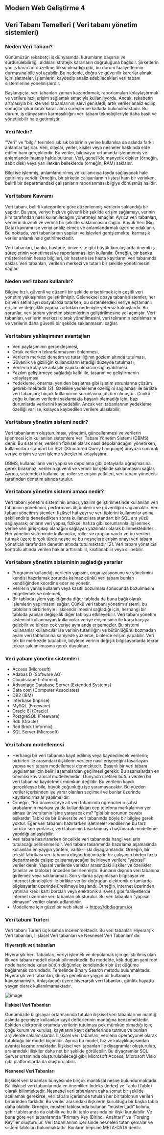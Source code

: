## Modern Web Geliştirme 4

## Veri Tabanı Temelleri ( Veri tabanı yönetim sistemleri)

### Neden Veri Tabanı?

Günümüzün rekabetçi iş dünyasında, kurumların başarısı ve sürdürülebilirliği, aldıkları stratejik kararların doğruluğuna bağlıdır. Şirketlerin yanlış kararları düzeltme lüksü olmadığı gibi, bu durum faaliyetlerinin durmasına bile yol açabilir. Bu nedenle, doğru ve güvenilir kararlar almak için işletmeler, işlemlerini kaydedip analiz edebilecekleri veri tabanı sistemlerine yönelmişlerdir.

Başlangıçta, veri tabanları zaman kazandırmak, raporlamaları kolaylaştırmak ve verilere hızlı erişim sağlamak amacıyla kullanılıyordu. Ancak, rekabetin artmasıyla birlikte veri tabanlarının işlevi genişledi; artık veriler analiz edilip, sonuçlar çıkarılarak karar alma süreçlerine katkıda bulunulmaktadır. Bu durum, iş dünyasının karmaşıklığını veri tabanı teknolojileriyle daha basit ve yönetilebilir hale getirmiştir.

### Veri Nedir?

"Veri" ve "bilgi" terimleri sık sık birbirinin yerine kullanılsa da aslında farklı anlamlar taşırlar. Veri, olaylar, yerler, kişiler veya nesneler hakkında elde edilen ham gerçeklerdir. Bu veriler, bilgisayar ortamında işlenmemiş ve anlamlandırılmamış halde bulunur. Veri, genellikle manyetik diskler (örneğin, sabit disk) veya yarı iletken belleklerde (örneğin, RAM) saklanır.

Bilgi ise işlenmiş, anlamlandırılmış ve kullanıcıya fayda sağlayacak hale getirilmiş veridir. Örneğin, bir şirketin çalışanlarının listesi ham bir veriyken, belirli bir departmandaki çalışanların raporlanması bilgiye dönüşmüş halidir.

### Veri tabanı Kavramı

Veri tabanı, belirli kategorilere göre düzenlenmiş verilerin saklandığı bir yapıdır. Bu yapı, veriye hızlı ve güvenli bir şekilde erişim sağlamayı, verinin kim tarafından nasıl kullanılacağını yönetmeyi amaçlar. Ayrıca veri tabanları, verilerin düzenli ve verimli bir şekilde saklanmasını sağlar. Büyük Veri (Big Data) kavramı ise veriyi analiz etmek ve anlamlandırmak üzerine odaklanır. Bu noktada, veri tabanlarının yapıları ve işlevleri genişlemekte, karmaşık veriler anlamlı hale getirilmektedir.

Veri tabanları, banka, hastane, üniversite gibi büyük kuruluşlarda önemli iş süreçlerinin yönetilmesi ve raporlanması için kullanılır. Örneğin, bir banka müşterilerinin hesap bilgileri, bir hastane ise hasta kayıtlarını veri tabanında saklar. Veri tabanları, verilerin merkezi ve tutarlı bir şekilde yönetilmesini sağlar.

###  Neden veri tabanı kullanılır?

Bilgiye hızlı, güvenli ve düzenli bir şekilde erişebilmek için çeşitli veri yönetim yaklaşımları geliştirilmiştir. Geleneksel dosya tabanlı sistemler, her bir veri setini ayrı dosyalarda tutarken, bu sistemlerdeki veriye eşzamanlı erişim ve değişiklik yapma zorlukları nedeniyle yetersiz kalmışlardır. Bu sorunlar, veri tabanı yönetim sistemlerinin geliştirilmesine yol açmıştır. Veri tabanları, verilerin merkezi olarak yönetilmesini, veri tekrarının azaltılmasını ve verilerin daha güvenli bir şekilde saklanmasını sağlar.

### Veri tabanı yaklaşımının avantajları

- Veri paylaşımının gerçekleşmesi,
- Ortak verilerin tekrarlanmasının önlenmesi,
- Verilerin merkezi denetim ve tutarlılığının gözlem altında tutulması,
- Güvenlik ve gizliliğin kullanıcıların istediği düzeyde tutulması,
- Verilerin kolay ve anlaşılır yapıda olmasını sağlayabilmesi
- Yazılım geliştirmeye sağladığı katkı ile, tasarım ve geliştirmenin kolaylaşması
- Yedekleme, onarma, yeniden başlatma gibi işletim sorunlarına çözüm getirebilmektedir [2]. Özellikle yedekleme özelliğini sağlaması ile birlikte veri tabanları; birçok kullanıcının sorunlarına çözüm olmuştur. Çünkü çoğu kullanıcı verilerini saklamakta başarılı olamadığı için, bazı durumlarda verilerini kaybedebilir. Ancak veri tabanlarının yedekleme özelliği var ise, kolayca kaybedilen verilere ulaşılabilir.

### Veri tabanı yönetim sistemi nedir?

Veri tabanlarının oluşturulması, yönetimi, güncellenmesi ve verilerin işlenmesi için kullanılan sistemlere Veri Tabanı Yönetim Sistemi (DBMS) denir. Bu sistemler, verilerin fiziksel olarak nasıl depolanacağını yönetirken, kullanıcılara standart bir SQL (Structured Query Language) arayüzü sunarak veriye erişim ve veri işleme süreçlerini kolaylaştırır.

DBMS, kullanıcıların veri yapısı ve depolama gibi detaylarla uğraşmasına gerek bırakmaz, verilerin güvenli ve verimli bir şekilde saklanmasını sağlar. Ayrıca, sistemdeki kullanıcılar, roller ve erişim yetkileri, veri tabanı yöneticisi tarafından denetim altında tutulur.

### Veri tabanı yönetim sistemi amacı nedir?

Veri tabanı yönetim sisteminin amacı, yazılım geliştirilmesinde kullanılan veri tabanının yönetimini, performans ölçümlerini ve güvenliğini sağlamaktır. Veri tabanı yönetim sistemleri fiziksel hafızayı ve veri tiplerini kullanıcılar adına şekillendirip denetledikten sonra kullanıcılara standart bir SQL ara yüzü sağlayarak; onların veri yapısı, fiziksel hafıza gibi sorunlarınla ilgilenmek yerine veri giriş-çıkışı olanağını sağlayan yazılımlar olarak bilinmektedirler . Her yönetim sisteminde kullanıcılar, roller ve gruplar vardır ve bu verileri tutmak üzere birçok türde nesne ve bu nesnelere erişim onayı veri tabanı yöneticisi tarafından denetim altında tutulmaktadır [2]. Veri tabanı yöneticisi kontrolü altında verilen haklar arttırılabilir, kısıtlanabilir veya silinebilir.

### Veri tabanı yönetim sisteminin sağladığı yararlar

- Programcı kullandığı verilerin yapısını, organizasyonunu ve yönetimini kendisi hazırlamak zorunda kalmaz çünkü veri tabanı bunları kendiliğinden koordine eder ve yönetir.
- Verilerin yanlış kullanım veya kasıtlı bozulması sonucunda bozulmasını engellemek ve önlemek,
- Bir tabloda işlem yapıldığında diğer tabloda da buna bağlı olarak işlemlerin yapılmasını sağlar. Çünkü veri tabanı yönetim sistemi, bu tabloların birbirleriyle ilişkilendirilmesini sağladığı için, herhangi bir tabloda yapılan değişiklik diğer tabloyu etkileyebilir.
Veri tabanı yönetim sistemini kullanmayan kullanıcılar veriye erişim sınırı ile karşı karşıya gelebilir ve birden çok veriye aynı anda erişemezler. Bu sistemi kullananlar kullanıcılar ise verinin tutarlılığını ve bütünlüğünü bozmadan ayanı veri tabanlarına saniyede yüzlerce, binlerce erişim yapabilir.
Veri tek bir merkezde tutulabilir, böylece verinin değişik bilgisayarlarda tekrar tekrar saklanılmasına gerek duyulmaz.

### Veri yabanı yönetim sistemleri

- Access (Microsoft)
- Adabas D (Software AG)
- Cloudscape (Informix)
- Advantage Database Server (Extended Systems)
- Data com (Computer Associates)
- DB2 (IBM)
- Interbase (Inprise)
- MySQL (Freeware)
- Oracle 8I (Oracle)
- PostgreSQL (Freeware)
- Rdb (Oracle)
- Red Brick (Informix)
- SQL Server (Microsoft)


### Veri tabanı modellemesi

- Herhangi bir veri tabanına kayıt edilmiş veya kaydedilecek verilerin; birbirleri ile arasındaki ilişkilerin verilere nasıl erişeceğini tasarlayan yapıya veri tabanı modellemesi denmektedir. Başarılı bir veri tabanı uygulaması için belirli aşamalardan geçilmesi gerekir. Bu aşamalardan en önemlisi kavramsal modellemedir. 
Dünyada üretilen bütün verileri bir veri tabanına kaydetmek mümkün değildir. Bu verilerin kaydı gerçekleşse bile, büyük çoğunluğu işe yaramayacaktır. Bu yüzden veriler içerisinden işe yarar olanları seçilmeli ve bunlar üzerinde kayıtlandırmalar yapılmalıdır.
- Örneğin, “Bir üniversiteye ait veri tabanında öğrencilerin şahsi arabalarının markası ya da kullandıkları cep telefonu markalarının yer alması üniversitenin işine yarayacak mı? ”gibi bir sorunun cevabı aşikardır. Tabiki de bir üniversite veri tabanında böyle bir bilgiye gerek yoktur. Eğer veri tabanını hazırlarken işletmeler kendilerine bu tarz sorular soruyorlarsa, veri tabanının tasarlanmaya başlanarak modelleme yapıldığı anlaşılabilir.
- Veri tabanı hazırlanırken öncelikle veri tabanında hangi verilerin tutulacağı belirlenmelidir. Veri tabanı tasarımında hazırlama aşamasında kullanılan en yaygın yöntem, varlık-ilişki diyagramlarıdır. Örneğin, bir tekstil fabrikası veri tabanını düşündüğümüzde bir çalışanın birden fazla departmanda çalışıp çalışamayacağını belirleyen verilere “yapısal” veriler denir. Yapısal verilerde varlıklar arasındaki ilişkiler ve özellikler (alanlar ve tablolar) önceden belirlenmiştir. Bunların dışında veri tabanına girilemez veya saklanamaz. Son yıllarda yaygınlaşan bilgisayar ve internet teknolojileri ile birlikte veriler doğrudan elektronik ortamlarda bilgisayarlar üzerinde üretilmeye başlandı. Örneğin, internet üzerinden yatırılan kredi kartı borçları veya elektronik alışveriş gibi faaliyetlerde internet üzerinde veri tabanları oluşturulur. Bu veri tabanları “yapısal olmayan” veriler olarak adlandırılır
- Modelleme için güzel bir web sitesi -> https://dbdiagram.io/

### Veri tabanı Türleri

Veri tabanı Türleri üç kısımda incelenmektedir. Bu veri tabanları Hiyerarşik Veri tabanları, İlişkisel Veri tabanları ve Nesnesel Veri Tabanları’ dır.

**Hiyerarşik veri tabanları**

Hiyerarşik Veri Tabanları, veriyi işlemek ve depolamak için geliştirilmiş olan ilk veri tabanı modeli olarak bilinmektedir. Bu modelde, kök düğüm yani root node haricinde kalan bütün düğümler, kendisinden bir üst düğüme bağlanmak zorundadır. Temelinde Binary Search metodu bulunmaktadır. Hiyerarşik veri tabanları, dünya genelinde yaygın bir kullanıma kavuşmamıştır. Anlaşılacağı üzere hiyerarşik veri tabanları, günlük hayatta yaygın olarak kullanılmamaktadır.


![image](https://github.com/KardelRuveyda/sektor-kampuste-sanayi-bakanligi/assets/33912144/bac7f702-e045-4e29-b768-044b62e1af0e)

**İlişkisel Veri Tabanları**

Günümüzde bilgisayar ortamlarında tutulan ilişkisel veri tabanlarının mantığı aslında geçmişte kullanılan kayıt defterlerinin mantığına benzemektedir. Eskiden elektronik ortamda verilerin tutulması pek mümkün olmadığı için; çoğu kurum ve kuruluş, kayıtlarını kayıt defterlerinde tutmuş ve bunları arşivlerde saklamışlardır. İlişkisel veri tabanları, verilerin operasyonel olarak tutulduğu bir model biçimidir. Ayrıca bu model, hız ve kolaylık açısından avantaj kazandırmaktadır. İlişkisel veri tabanları ile diyagramlar oluşturulup, aralarındaki ilişkiler daha net bir şekilde görülebilir. Bu diyagramlar SQL Server ortamında oluşturulabileceği gibi; Microsoft Access, Microsoft Visio gibi platformlarda da oluşturulabilir.

**Nesnesel Veri Tabanları**

İlişkisel veri tabanları bünyesinde birçok mantıksal nesne bulundurmaktadır. Bu ilişkisel veri tabanlarında en önemlileri Indeks (Index) ve Tablo (Table) olarak bilinmektedir. Nesnesel veri tabanlarını daha somut bir şekilde açıklamak gerekirse, veri tabanı içerisinde tutulan her bir tablonun verileri birbirinden farklıdır. Bu veriler arasındaki ilişkilerin kurulduğu bir başka tablo daha olabilir. Örneğin, müşteri tablosunda bulunan “müsteri_adi” kolonu, şehir tablosunda da olabilir ve bu iki tablo arasında bir ilişki kurulabilir. Ve buna göre veri tabanlarında “Primary Key (Birincil Anahtar)” ve “Foreing Key”ler oluşturulur. Veri tabanlarının içerisinde nesneleri tutan şemalar ve sistem tabloları bulunmaktadır. Bunların hepsine META-DATA denilir.



